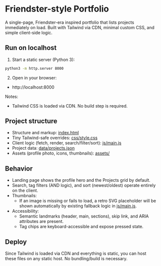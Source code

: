 # Friendster-style Portfolio

A single-page, Friendster-era inspired portfolio that lists projects immediately on load. Built with Tailwind via CDN, minimal custom CSS, and simple client-side logic.

## Run on localhost

1) Start a static server (Python 3):
```bash
python3 -m http.server 8000
```

2) Open in your browser:
- http://localhost:8000

Notes:
- Tailwind CSS is loaded via CDN. No build step is required.

## Project structure

- Structure and markup: [index.html](index.html)
- Tiny Tailwind-safe overrides: [css/style.css](css/style.css)
- Client logic (fetch, render, search/filter/sort): [js/main.js](js/main.js)
- Project data: [data/projects.json](data/projects.json)
- Assets (profile photo, icons, thumbnails): [assets/](assets/)

## Behavior

- Landing page shows the profile hero and the Projects grid by default.
- Search, tag filters (AND logic), and sort (newest/oldest) operate entirely on the client.
- Thumbnails:
  - If an image is missing or fails to load, a retro SVG placeholder will be shown automatically by existing fallback logic in [js/main.js](js/main.js).
- Accessibility:
  - Semantic landmarks (header, main, sections), skip link, and ARIA attributes are present.
  - Tag chips are keyboard-accessible and expose pressed state.

## Deploy

Since Tailwind is loaded via CDN and everything is static, you can host these files on any static host. No bundling/build is necessary.